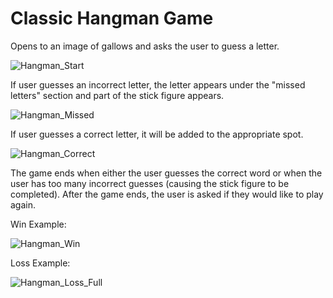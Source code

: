 # Classic Hangman Game
Opens to an image of gallows and asks the user to guess a letter. 

![Hangman_Start](https://user-images.githubusercontent.com/68180572/202827249-dedaccab-ce76-4027-97a9-9bc1a90af31e.PNG)

If user guesses an incorrect letter, the letter appears under the "missed letters" section and part of the stick figure appears.

![Hangman_Missed](https://user-images.githubusercontent.com/68180572/202827326-ec20ea7c-434d-4782-8ddf-215bb54cd6a5.PNG)

If user guesses a correct letter, it will be added to the appropriate spot.

![Hangman_Correct](https://user-images.githubusercontent.com/68180572/202827426-f71e7223-eed0-472a-811d-297f7f4fbc3e.PNG)

The game ends when either the user guesses the correct word or when the user has too many incorrect guesses (causing the stick figure to be completed). 
After the game ends, the user is asked if they would like to play again.

Win Example:

![Hangman_Win](https://user-images.githubusercontent.com/68180572/202827137-c9f314a0-7a2f-46d3-b948-4cfe006a0215.PNG)

Loss Example:

![Hangman_Loss_Full](https://user-images.githubusercontent.com/68180572/202827130-1e49ccd0-4fa3-4c8c-a7d1-aaf4b76f6f4b.PNG)
